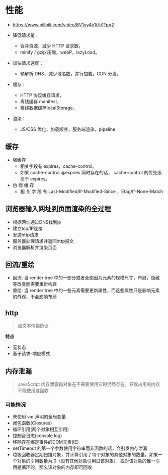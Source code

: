 # 性能

- https://www.bilibili.com/video/BV1yy4y1i7o1?p=2

- 降低请求量：
  - 合并资源，减少 HTTP 请求数，
  - minify / gzip 压缩，webP，lazyLoad。
- 加快请求速度：
  - 预解析 DNS，减少域名数，并行加载，CDN 分发。
- 缓存：
  - HTTP 协议缓存请求，
  - 离线缓存 manifest，
  - 离线数据缓存localStorage。
- 渲染：
  - JS/CSS 优化，加载顺序，服务端渲染，pipeline

## 缓存
- 强缓存
  - 相关字段有 expires，cache-control。
  - 如果 cache-control 与expires 同时存在的话， cache-control 的优先级高于 expires。
- 协 商 缓 存 
  - 相 关 字 段 有 Last-Modified/If-Modified-Since ，Etag/If-None-Match

## 浏览器输入网址到页面渲染的全过程
- 根据网址通过DNS找到ip
- 建立tcp/IP连接
- 发送http请求
- 服务器处理请求并返回http报文
- 浏览器解析并渲染页面

## 回流/重绘
- 回流: 当 render tree 中的一部分或者全部因为元素的规模尺寸，布局，隐藏等改变而需要重新构建
- 重绘: 当 render tree 中的一些元素需要更新属性，而这些属性只是影响元素的外观，不会影响布局

## http
> 超文本传输协议

**特点**
- 无状态
- 基于请求-响应模式


## 内存泄漏

> JavaScript 内存泄露指对象在不需要使用它时仍然存在，导致占用的内存不能使用或回收

### 可能情况

- 未使用 var 声明的全局变量
- 闭包函数(Closures)
- 循环引用(两个对象相互引用)
- 控制台日志(console.log)
- 移除存在绑定事件的DOM元素(IE)
- setTimeout 的第一个参数使用字符串而非函数的话，会引发内存泄漏
- 垃圾回收器定期扫描对象，并计算引用了每个对象的其他对象的数量。如果一个对象的引用数量为 0（没有其他对象引用过该对象），或对该对象的惟一引用是循环的，那么该对象的内存即可回收


